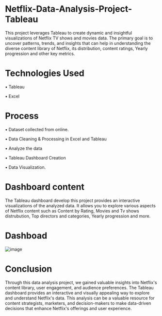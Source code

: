 # Netflix-Data-Analysis-Project-Tableau

This project leverages Tableau to create dynamic and insightful visualizations of Netflix TV shows and movies data. The primary goal is to uncover patterns, trends, and insights that can help in understanding the diverse content library of Netflix, its distribution, content ratings, Yearly progression and other key metrics.


# Technologies Used

•  Tableau

•  Excel


# Process 

• Dataset collected from online.

• Data Cleaning & Processing in Excel and Tableau

• Analyze the data

• Tableau Dashboard Creation

• Data Visualization.


# Dashboard content 

The Tableau dashboard develop this project provides an interactive visualizations of the analyzed data. It allows you to explore various 
aspects of Netflix content such as Content by Rating, Movies and Tv shows distrubution, Top directors and categories, Yearly progression and more.


# Dashboad

![image](https://github.com/user-attachments/assets/171574f4-ff2d-4856-98e0-4ade94afc00e)


# Conclusion

Through this data analysis project, we gained valuable insights into Netflix's content library, user engagement, and audience preferences. The Tableau dashboard provides an interactive and visually appealing way to explore and understand Netflix's data. This analysis can be a valuable resource for content strategists, marketers, and decision-makers to make data-driven decisions that enhance Netflix's offerings and user experience.







